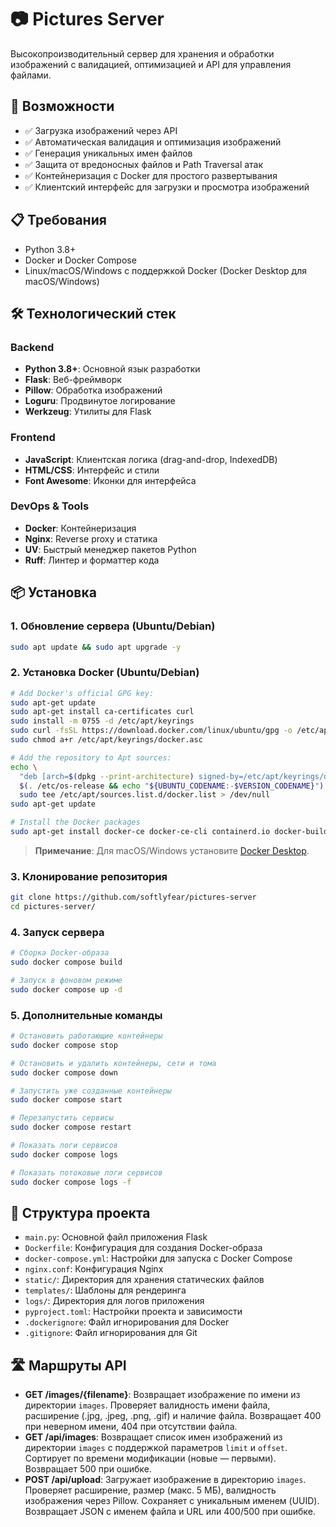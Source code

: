 # 📷 Pictures Server

Высокопроизводительный сервер для хранения и обработки изображений с валидацией, оптимизацией и API для управления файлами.

## 🚀 Возможности

- ✅ Загрузка изображений через API
- ✅ Автоматическая валидация и оптимизация изображений
- ✅ Генерация уникальных имен файлов
- ✅ Защита от вредоносных файлов и Path Traversal атак
- ✅ Контейнеризация с Docker для простого развертывания
- ✅ Клиентский интерфейс для загрузки и просмотра изображений

## 📋 Требования

- Python 3.8+
- Docker и Docker Compose
- Linux/macOS/Windows с поддержкой Docker (Docker Desktop для macOS/Windows)

## 🛠 Технологический стек

### Backend
- **Python 3.8+**: Основной язык разработки
- **Flask**: Веб-фреймворк
- **Pillow**: Обработка изображений
- **Loguru**: Продвинутое логирование
- **Werkzeug**: Утилиты для Flask

### Frontend
- **JavaScript**: Клиентская логика (drag-and-drop, IndexedDB)
- **HTML/CSS**: Интерфейс и стили
- **Font Awesome**: Иконки для интерфейса

### DevOps & Tools
- **Docker**: Контейнеризация
- **Nginx**: Reverse proxy и статика
- **UV**: Быстрый менеджер пакетов Python
- **Ruff**: Линтер и форматтер кода

## 📦 Установка

### 1. Обновление сервера (Ubuntu/Debian)
```bash
sudo apt update && sudo apt upgrade -y
```

### 2. Установка Docker (Ubuntu/Debian)
```bash
# Add Docker's official GPG key:
sudo apt-get update
sudo apt-get install ca-certificates curl
sudo install -m 0755 -d /etc/apt/keyrings
sudo curl -fsSL https://download.docker.com/linux/ubuntu/gpg -o /etc/apt/keyrings/docker.asc
sudo chmod a+r /etc/apt/keyrings/docker.asc

# Add the repository to Apt sources:
echo \
  "deb [arch=$(dpkg --print-architecture) signed-by=/etc/apt/keyrings/docker.asc] https://download.docker.com/linux/ubuntu \
  $(. /etc/os-release && echo "${UBUNTU_CODENAME:-$VERSION_CODENAME}") stable" | \
  sudo tee /etc/apt/sources.list.d/docker.list > /dev/null
sudo apt-get update

# Install the Docker packages
sudo apt-get install docker-ce docker-ce-cli containerd.io docker-buildx-plugin docker-compose-plugin
```

> **Примечание**: Для macOS/Windows установите [Docker Desktop](https://www.docker.com/products/docker-desktop/).

### 3. Клонирование репозитория
```bash
git clone https://github.com/softlyfear/pictures-server
cd pictures-server/
```

### 4. Запуск сервера
```bash
# Сборка Docker-образа
sudo docker compose build

# Запуск в фоновом режиме
sudo docker compose up -d
```

### 5. Дополнительные команды
```bash
# Остановить работающие контейнеры
sudo docker compose stop

# Остановить и удалить контейнеры, сети и тома
sudo docker compose down

# Запустить уже созданные контейнеры
sudo docker compose start

# Перезапустить сервисы
sudo docker compose restart

# Показать логи сервисов
sudo docker compose logs

# Показать потоковые логи сервисов
sudo docker compose logs -f
```

## 📂 Структура проекта

- `main.py`: Основной файл приложения Flask
- `Dockerfile`: Конфигурация для создания Docker-образа
- `docker-compose.yml`: Настройки для запуска с Docker Compose
- `nginx.conf`: Конфигурация Nginx
- `static/`: Директория для хранения статических файлов
- `templates/`: Шаблоны для рендеринга
- `logs/`: Директория для логов приложения
- `pyproject.toml`: Настройки проекта и зависимости
- `.dockerignore`: Файл игнорирования для Docker
- `.gitignore`: Файл игнорирования для Git

## 🛣️ Маршруты API

- **GET /images/{filename}**: Возвращает изображение по имени из директории `images`. Проверяет валидность имени файла, расширение (.jpg, .jpeg, .png, .gif) и наличие файла. Возвращает 400 при неверном имени, 404 при отсутствии файла.
- **GET /api/images**: Возвращает список имен изображений из директории `images` с поддержкой параметров `limit` и `offset`. Сортирует по времени модификации (новые — первыми). Возвращает 500 при ошибке.
- **POST /api/upload**: Загружает изображение в директорию `images`. Проверяет расширение, размер (макс. 5 МБ), валидность изображения через Pillow. Сохраняет с уникальным именем (UUID). Возвращает JSON с именем файла и URL или 400/500 при ошибке.
